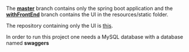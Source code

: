 The [**master**](https://github.com/SavvasPistikos/ConfigGeneratorBackend/tree/master) branch contains only the spring boot application and the
[**withFrontEnd**](https://github.com/SavvasPistikos/ConfigGeneratorBackend/tree/withFrontEnd) branch contains the UI in the resources/static folder.

The repository containing only the UI is [this](https://github.com/SavvasPistikos/ConfigGenerator).

In order to run this project one needs a MySQL database with a database named **swaggers**
